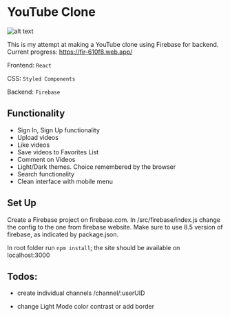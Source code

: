 

# YouTube Clone
![alt text](https://repository-images.githubusercontent.com/438695360/998efc79-7239-488c-8df2-997818d30783)

This is my attempt at making a YouTube clone using Firebase for backend. Current progress: https://fir-610f8.web.app/


Frontend: `React`

CSS: `Styled Components`

Backend: `Firebase`

## Functionality

* Sign In, Sign Up functionality
* Upload videos
* Like videos
* Save videos to Favorites List
* Comment on Videos
* Light/Dark themes. Choice remembered by the browser
* Search functionality
* Clean interface with mobile menu

## Set Up
Create a Firebase project on firebase.com. In /src/firebase/index.js change the config to the one from firebase website. Make sure to use 8.5 version of firebase, as indicated by package.json.


In root folder run `npm install`; the site should be available on localhost:3000


## Todos:



- create individual channels /channel/:userUID

- change Light Mode color contrast or add border
